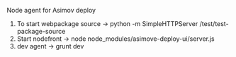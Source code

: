 Node agent for Asimov deploy


1. To start webpackage source -> python -m SimpleHTTPServer /test/test-package-source
2. Start nodefront -> node node_modules/asimove-deploy-ui/server.js
3. dev agent -> grunt dev